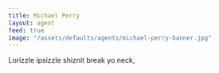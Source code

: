 ```yaml
---
title: Michael Perry
layout: agent
feed: true
image: "/assets/defaults/agents/michael-perry-banner.jpg"
---
```

Lorizzle ipsizzle shiznit break yo neck,
